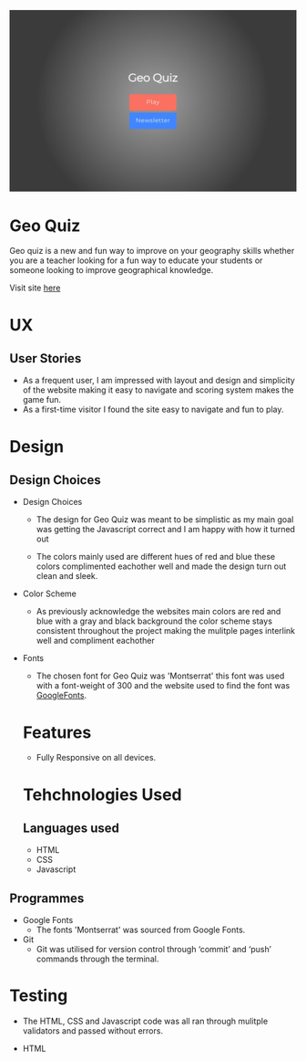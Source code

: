 ![Image link](https://github.com/niall20021/quiz/blob/main/assets/images/Web%20capture_12-5-2023_02730_127.0.0.1.jpeg)

# Geo Quiz
Geo quiz is a new and fun way to improve on your geography skills whether you are a teacher looking for a fun way to educate your students or someone looking to improve geographical knowledge.

Visit site [here](https://niall20021.github.io/quiz/)

# UX

## User Stories
- As a frequent user, I am impressed with layout and design and simplicity of the
website making it easy to navigate and scoring system makes the game fun.
- As a first-time visitor I found the site easy to navigate and fun to play.

# Design
## Design Choices
- Design Choices
   - The design for Geo Quiz was meant to be simplistic as my main goal was getting the Javascript correct and I am happy with how it turned out

   - The colors mainly used are different hues of red and blue these colors complimented eachother well and made the design turn out clean and sleek.

- Color Scheme
  - As previously acknowledge the websites main colors are red and blue with a gray and black background the color scheme stays consistent throughout the project making the mulitple pages interlink well and compliment eachother

- Fonts
  - The chosen font for Geo Quiz was 'Montserrat' this font was used with a font-weight of 300 and the website used to find the font was [GoogleFonts](https://fonts.google.com/).

  # Features 
  - Fully Responsive on all devices.

  # Tehchnologies Used
  ## Languages used
  - HTML
  - CSS
  - Javascript
## Programmes
- Google Fonts
  - The fonts 'Montserrat' was sourced from Google Fonts.
- Git
  - Git was utilised for version control through ‘commit’ and ‘push’ commands through the terminal.

# Testing
- The HTML, CSS and Javascript code was all ran through mulitple validators and passed without errors.

- HTML
  


